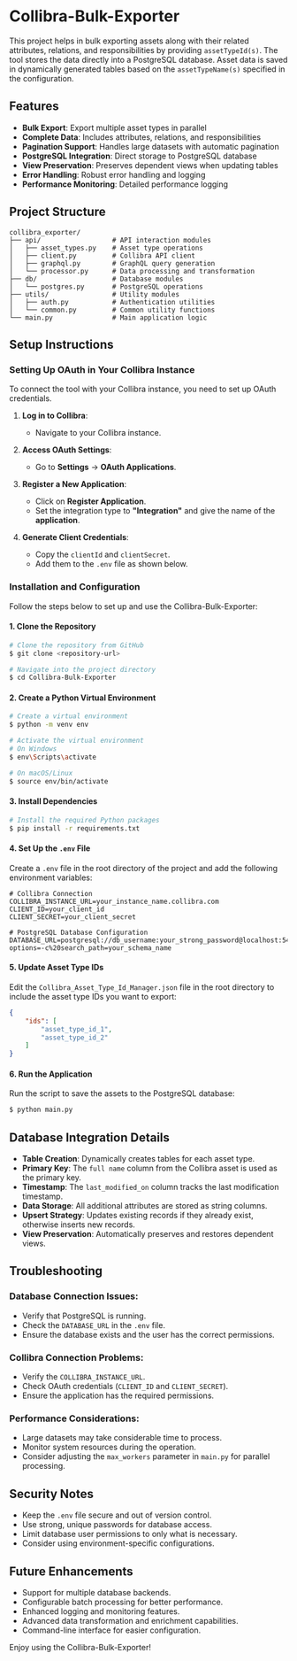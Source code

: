 # Collibra-Bulk-Exporter

This project helps in bulk exporting assets along with their related attributes, relations, and responsibilities by providing `assetTypeId(s)`. The tool stores the data directly into a PostgreSQL database. Asset data is saved in dynamically generated tables based on the `assetTypeName(s)` specified in the configuration.

## Features

- **Bulk Export**: Export multiple asset types in parallel
- **Complete Data**: Includes attributes, relations, and responsibilities
- **Pagination Support**: Handles large datasets with automatic pagination
- **PostgreSQL Integration**: Direct storage to PostgreSQL database
- **View Preservation**: Preserves dependent views when updating tables
- **Error Handling**: Robust error handling and logging
- **Performance Monitoring**: Detailed performance logging

## Project Structure

```
collibra_exporter/
├── api/                  # API interaction modules
│   ├── asset_types.py    # Asset type operations
│   ├── client.py         # Collibra API client
│   ├── graphql.py        # GraphQL query generation
│   └── processor.py      # Data processing and transformation
├── db/                   # Database modules
│   └── postgres.py       # PostgreSQL operations
├── utils/                # Utility modules
│   ├── auth.py           # Authentication utilities
│   └── common.py         # Common utility functions
└── main.py               # Main application logic
```

## Setup Instructions

### Setting Up OAuth in Your Collibra Instance

To connect the tool with your Collibra instance, you need to set up OAuth credentials.

1. **Log in to Collibra**:
   - Navigate to your Collibra instance.

2. **Access OAuth Settings**:
   - Go to **Settings** -> **OAuth Applications**.

3. **Register a New Application**:
   - Click on **Register Application**.
   - Set the integration type to **"Integration"** and give the name of the **application**.

4. **Generate Client Credentials**:
   - Copy the `clientId` and `clientSecret`.
   - Add them to the `.env` file as shown below.

### Installation and Configuration

Follow the steps below to set up and use the Collibra-Bulk-Exporter:

#### 1. Clone the Repository

```bash
# Clone the repository from GitHub
$ git clone <repository-url>

# Navigate into the project directory
$ cd Collibra-Bulk-Exporter
```

#### 2. Create a Python Virtual Environment

```bash
# Create a virtual environment
$ python -m venv env

# Activate the virtual environment
# On Windows
$ env\Scripts\activate

# On macOS/Linux
$ source env/bin/activate
```

#### 3. Install Dependencies

```bash
# Install the required Python packages
$ pip install -r requirements.txt
```

#### 4. Set Up the `.env` File

Create a `.env` file in the root directory of the project and add the following environment variables:

```env
# Collibra Connection
COLLIBRA_INSTANCE_URL=your_instance_name.collibra.com
CLIENT_ID=your_client_id
CLIENT_SECRET=your_client_secret

# PostgreSQL Database Configuration
DATABASE_URL=postgresql://db_username:your_strong_password@localhost:5432/your_database_name?options=-c%20search_path=your_schema_name
```

#### 5. Update Asset Type IDs

Edit the `Collibra_Asset_Type_Id_Manager.json` file in the root directory to include the asset type IDs you want to export:

```json
{
    "ids": [
        "asset_type_id_1",
        "asset_type_id_2"
    ]
}
```

#### 6. Run the Application

Run the script to save the assets to the PostgreSQL database:

```bash
$ python main.py
```

## Database Integration Details

- **Table Creation**: Dynamically creates tables for each asset type.
- **Primary Key**: The `full name` column from the Collibra asset is used as the primary key.
- **Timestamp**: The `last_modified_on` column tracks the last modification timestamp.
- **Data Storage**: All additional attributes are stored as string columns.
- **Upsert Strategy**: Updates existing records if they already exist, otherwise inserts new records.
- **View Preservation**: Automatically preserves and restores dependent views.

## Troubleshooting

### Database Connection Issues:

- Verify that PostgreSQL is running.
- Check the `DATABASE_URL` in the `.env` file.
- Ensure the database exists and the user has the correct permissions.

### Collibra Connection Problems:

- Verify the `COLLIBRA_INSTANCE_URL`.
- Check OAuth credentials (`CLIENT_ID` and `CLIENT_SECRET`).
- Ensure the application has the required permissions.

### Performance Considerations:

- Large datasets may take considerable time to process.
- Monitor system resources during the operation.
- Consider adjusting the `max_workers` parameter in `main.py` for parallel processing.

## Security Notes

- Keep the `.env` file secure and out of version control.
- Use strong, unique passwords for database access.
- Limit database user permissions to only what is necessary.
- Consider using environment-specific configurations.

## Future Enhancements

- Support for multiple database backends.
- Configurable batch processing for better performance.
- Enhanced logging and monitoring features.
- Advanced data transformation and enrichment capabilities.
- Command-line interface for easier configuration.

Enjoy using the Collibra-Bulk-Exporter!
